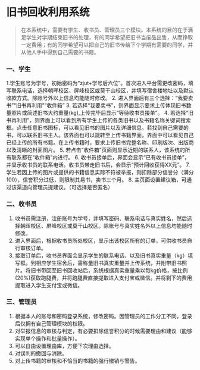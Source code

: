 # 旧书回收利用系统
>在本系统中，需要有学生、收书员、管理员三个模块。本系统的目的在于满足学生对学期结束旧书的处理，有的同学希望把旧书当废品出售，从而挣取一定费用；有的同学希望可以把自己的旧书传给下个学期有需要的同学，并从他人手中得到自己需要的书籍。
### 一、学生
1.学生账号为学号，初始密码为“zjut+学号后六位”。首次进入平台需更改密码，填写联系电话，选择朝晖校区、屏峰校区或莫干山校区，并填写宿舍楼地址以及默认收款方式。除账号外以上信息均能随时修改。
2. 进入界面后有三个选择：“我要卖书”“旧书再利用”“收件箱”
3. 若选择“我要卖书”，则界面显示要求上传体现旧书数量照片或简述旧书大约重量(kg),上传完毕后显示“等待收书员接单”。
4. 若选择“旧书再利用”，则界面上可以看到所有学生上传的各类旧书以及书籍名称关键词搜索框。点击任意旧书图标，可以看见旧书的图片以及详细信息。若找到自己需要的书，可以联系旧书主人。该界面也可以跳转至上传书籍界面，界面中可以看见自己已经上传的所有书籍。在上传书籍时，要求上传旧书完整名称、印刷版次、出版商以及清晰的封面图片。
5. 若点击“收件箱”页面则显示近期的联系人，该系统的所有联系都在“收件箱”内进行。
6. 收书员接单后，界面会显示“已有收书员接单”，并显示收书员的联系电话。收书员带走旧书后，会显示“预计回收获得XX元”。
7. 学生若因上传的图片或提供的书籍信息实际不符被举报，则扣除部分信誉分（满分100），信誉积分过低，则限制其易书，卖书三个月。
8. 主页面设置建议箱，可通过该渠道向管理员提建议。（可选择是否匿名）
### 二、收书员
1. 收书员需注册，注册账号为学号，并填写密码、联系电话与真实姓名，然后选择朝晖校区、屏峰校区或莫干山校区。除账号与真实姓名外以上信息均能随时修改。
2. 进入界面后，根据收书员所处校区，显示出该校区所有的订单，可供收书员自行审核订单。
3. 接取订单后，收书员界面会显示学生的联系电话、以及旧书真实重量（kg）填写框。到相应学生宿舍后，需称量旧书真实重量并上传系统，并附带旧书照片。将旧书带回至旧书回收站后，系统根据真实重量乘以每kg价格，按比例(20%)获取跑腿费，并将跑腿费直接提取进入支付宝或微信。并将剩下的费用提取进入学生支付宝或微信。
### 三、管理员
1. 根据本人的账号和密码登录系统，修改密码。因管理员的工作分工不同，登录后仅拥有自己管理模块的权限。
2. 对举报信息的审核与判定，有必要扣除信誉积分的时候需要理由和建议（能够实现单个操作和批量操作）。
3. 可以自由设置理由库，方便下次理由选择。
4. 对误判的撤回与消除。
5. 对上传书籍的审核和不恰当的书籍的强行撤销与警告。
